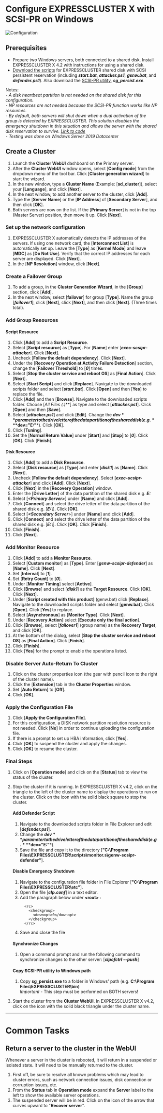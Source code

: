 # Configure EXPRESSCLUSTER X with SCSI-PR on Windows
![Configuration](SG%20Configuration.png)
## Prerequisites
- Prepare two Windows servers, both connected to a shared disk. Install EXPRESSCLUSTER X 4.2 with instructions for using a shared disk.    
- [Download the scripts](Windows%20Scripts) for EXPRESSCLUSTER shared disk with SCSI persistent reservation (including ***start.bat***, ***attacker.ps1***, ***genw.bat***, and ***defender.ps1***). Also download the [SCSI-PR utility](Windows.md), ***sg_persist.exe***.    
    
Notes:    
    - *A disk heartbeat partition is not needed on the shared disk for this configuration.*    
    - *NP resources are not needed because the SCSI-PR function works like NP resources.*    
    - *By default, both servers will shut down when a dual activation of the group is detected by EXPRESSCLUSTER. This solution disables the emergency shutdown in this situation and allows the server with the shared disk reservation to survive. [Link to code](#disable-emergency-shutdown)*    
    - *Testing was done on Windows Server 2019 Datacenter*

## Create a Cluster

1.	Launch the **Cluster WebUI** dashboard on the Primary server.
2.	After the **Cluster WebUI** window opens, select [**Config mode**] from the dropdown menu of the tool bar. Click [**Cluster generation wizard**] to start the wizard.
3.	In the new window, type a **Cluster Name** (Example: [**sd_cluster**]), select your [**Language**], and click [**Next**].
4.	In the next window, to add another server to the cluster, click [**Add**].
5.	Type the [**Server Name**] or the [**IP Address**] of [**Secondary Server**], and then click [**OK**].
6.	Both servers are now on the list. If the [**Primary Server**] is not in the top (Master Server) position, then move it up. Click [**Next**].

### Set up the network configuration
1.	EXPRESSCLUSTER X automatically detects the IP addresses of the servers. If using one network card, the [**Interconnect List**] is automatically set up. Leave the [**Type**] as [**Kernel Mode**] and leave [**MDC**] as [**Do Not Use**]. Verify that the correct IP addresses for each server are displayed. Click [**Next**].
2.	In the [**NP Resolution**] window, click [**Next**].

### Create a Failover Group
1.	To add a group, in the **Cluster Generation Wizard**, in the [**Group**] section, click [**Add**].
2.	In the next window, select [**failover**] for group [**Type**]. Name the group [***failover1***], click [**Next**], click [**Next**], and then click [**Next**]. (Three times total).

### Add Group Resources    
#### Script Resource
1.	Click [**Add**] to add a **Script Resource**.
2.	Select [**Script resource**] as [**Type**]. For [**Name**] enter [***exec-scsipr-attacker***]. Click [**Next**].
3.	Uncheck [**Follow the default dependency**]. Click [**Next**].
4.	Under the [**Recovery Operation at Activity Failure Detection**] section, change the [**Failover Threshold**] to [***0***] times.
5.	Select [**Stop the cluster service and reboot OS**] as [**Final Action**]. Click [**Next**].
6.	Select [**Start Script**] and click [**Replace**]. Navigate to the downloaded scripts folder and select [***start.bat***]. Click [**Open**] and then [**Yes**] to replace the file.
7.	Click [**Add**] and then [**Browse**]. Navigate to the downloaded scripts folder. Choose [***All Files (*.*)***] as type and select [***attacker.ps1***]. Click [**Open**] and then [**Save**].
8.	Select [***attacker.ps1***] and click [**Edit**]. Change the **$dev** parameter to the drive letter of the data partition of the shared disk (e.g. ***$dev="E:"***). Click [**OK**].
9.	Click [**Tuning**].
10.	Set the [**Normal Return Value**] under [**Start**] and [**Stop**] to [***0***]. Click [**OK**]. Click [**Finish**].

#### Disk Resource
1.	Click [**Add**] to add a **Disk Resource**.
2.	Select [**Disk resource**] as [**Type**] and enter [***disk1***] as [**Name**]. Click [**Next**].
3.	Uncheck [**Follow the default dependency**]. Select [***exec-scsipr-attacker***] and click [**Add**]. Click [**Next**].
4.	Click [**Next**] in the [**Recovery Operation**] window.
5.	Enter the [**Drive Letter**] of the data partition of the shared disk e.g. ***E:*** 
6.	Select [***\<Primary Server>***] under [**Name**] and click [**Add**].
7.	Click [**Connect**] and select the drive letter of the data partition of the shared disk e.g. [***E:\\***]. Click [**OK**].
8.	Select [***\<Secondary Server***>] under [**Name**] and click [**Add**].
9.	Click [**Connect**] and select the drive letter of the data partition of the shared disk e.g. [***E:\\***]. Click [**OK**]. Click [**Finish**].
10.	Click [**Finish**].
11.	Click [**Next**].

### Add Monitor Resource
1.	Click [**Add**] to add a **Monitor Resource**.
2.	Select [**Custom monitor**] as [**Type**]. Enter [***genw-scsipr-defender***] as [**Name**]. Click [**Next**].
3.	Set [**Interval**] to [***1***].
4.	Set [**Retry Count**] to [***0***].
5.	Under [**Monitor Timing**] select [**Active**].
6.	Click [**Browse**] and select [***disk1***] as the **Target Resource**. Click [**OK**]. Click [**Next**].
7.	Under [**Script created with this product**] (genw.bat) click [**Replace**]. Navigate to the downloaded scripts folder and select [**genw.bat**]. Click [**Open**]. Click [**Yes**] to replace.
8.	Select [**Asynchronous**] as [**Monitor Type**]. Click [**Next**].
9.	Under [**Recovery Action**] select [**Execute only the final action**].
10.	Click [**Browse**], select [***failover1***] (group name) as the **Recovery Target**, and click [**OK**].
11.	At the bottom of the dialog, select [**Stop the cluster service and reboot OS**] as [**Final Action**]. Click [**Finish**].
12.	Click [**Finish**].
13.	Click [**Yes**] for the prompt to enable the operations listed.

### Disable Server Auto-Return To Cluster
1.	Click on the cluster properties icon (the gear with pencil icon to the right of the cluster name).
2.	Click the [**Extension**] tab in the **Cluster Properties** window.
3.	Set [**Auto Return**] to [**Off**].
4.	Click [**OK**].

### Apply the Configuration File
1.	Click [**Apply the Configuration File**].
2.	For this configuration, a DISK network partition resolution resource is not needed. Click [**No**] in order to continue uploading the configuration file.
3.	If there is a prompt to set up HBA information, click [**Yes**].
4.	Click [**OK**] to suspend the cluster and apply the changes.
5.	Click [**OK**] to resume the cluster.

### Final Steps
1. Click on [**Operation mode**] and click on the [**Status**] tab to view the status of the cluster.
2. Stop the cluster if it is running. In EXPRESSCLUSTER X v4.2, click on the triangle to the left of the cluster name to display the operations to run on the cluster. Click on the icon with the solid black square to stop the cluster.
    
   #### **Add Defender Script**
   1. Navigate to the downloaded scripts folder in File Explorer and edit [***defender.ps1***].    
   2. Change the **$dev** parameter to the drive letter of the data partition of the shared disk (e.g. ***$dev="E:"***).    
   3. Save the file and copy it to the directory [**"C:\Program Files\EXPRESSCLUSTER\scripts\monitor.s\genw-scsipr-defender"**].
    
   #### **Disable Emergency Shutdown**
   1. Navigate to the configuration file folder in File Explorer [**"C:\Program Files\EXPRESSCLUSTER\etc\"**].
   2. Open the file [***clp.conf***] in a text editor.
   3. Add the paragraph below under **\<root\>** :
      ```
        <rc>
          <checkgroup>
            <downopt>0</downopt>
          </checkgroup>
        </rc>
      ```
   4. Save and close the file    
   #### **Synchronize Changes**
   1. Open a command prompt and run the following command to synchronize changes to the other server: [***clpcfctrl --push***]

   #### **Copy SCSI-PR utility to Windows path**
   1. Copy **sg_persist.exe** to a folder in Windows' path (e.g. **C:\Program Files\EXPRESSCLUSTER\bin**)    
      *Important* - This step must be performed on BOTH servers!    

3. Start the cluster from the **Cluster WebUI**. In EXPRESSCLUSTER X v4.2, click on the icon with the solid black triangle under the cluster name.
-----

# Common Tasks
## Return a server to the cluster in the WebUI
Whenever a server in the cluster is rebooted, it will return in a suspended or isolated state. It will need to be manually returned to the cluster.
1. First off, be sure to resolve all known problems which may lead to cluster errors, such as network connection issues, disk connection or corruption issues, etc.
2. From the **Status** tab in **Operation mode** expand the **Server** label to the left to show the available server operations.
3. The suspended server will be in red. Click on the icon of the arrow that curves upward to "**Recover server**".
